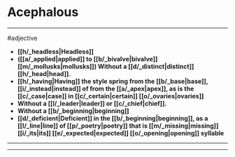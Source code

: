 # Acephalous
---
#adjective
- **[[h/_headless|Headless]]**
- **([[a/_applied|applied]] to [[b/_bivalve|bivalve]] [[m/_mollusks|mollusks]]) Without a [[d/_distinct|distinct]] [[h/_head|head]].**
- **[[h/_having|Having]] the style spring from the [[b/_base|base]], [[i/_instead|instead]] of from the [[a/_apex|apex]], as is the [[c/_case|case]] in [[c/_certain|certain]] [[o/_ovaries|ovaries]]**
- **Without a [[l/_leader|leader]] or [[c/_chief|chief]].**
- **Without a [[b/_beginning|beginning]]**
- **[[d/_deficient|Deficient]] in the [[b/_beginning|beginning]], as a [[l/_line|line]] of [[p/_poetry|poetry]] that is [[m/_missing|missing]] [[i/_its|its]] [[e/_expected|expected]] [[o/_opening|opening]] syllable**
---
---
